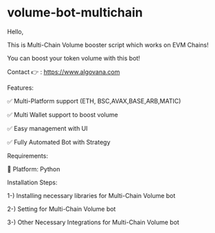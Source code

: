 # volume-bot-multichain

Hello,

This is Multi-Chain Volume booster script which works on EVM Chains! 

You can boost your token volume with this bot!


Contact 👉 : https://www.algovana.com



Features:

✅ Multi-Platform support (ETH, BSC,AVAX,BASE,ARB,MATIC)

✅ Multi Wallet support to boost volume

✅ Easy management with UI

✅ Fully Automated Bot with Strategy


Requirements:

📝 Platform: Python



Installation Steps:

1-) Installing necessary libraries for Multi-Chain Volume bot


2-) Setting for Multi-Chain Volume bot


3-) Other Necessary Integrations for Multi-Chain Volume bot
